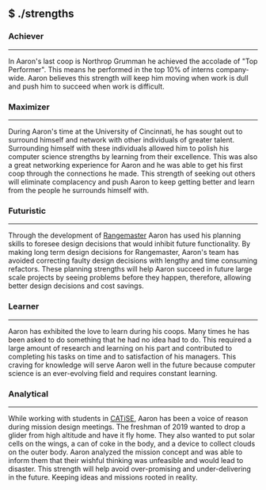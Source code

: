 ## $ ./strengths

### Achiever

---

In Aaron's last coop is Northrop Grumman he achieved the accolade of "Top Performer". This means he performed in the top 10% of interns company-wide. Aaron believes this strength will keep him moving when work is dull and push him to succeed when work is difficult.


### Maximizer

---

During Aaron's time at the University of Cincinnati, he has sought out to surround himself and network with other individuals of greater talent. Surrounding himself with these individuals allowed him to polish his computer science strengths by learning from their excellence. This was also a great networking experience for Aaron and he was able to get his first coop through the connections he made. This strength of seeking out others will eliminate complacency and push Aaron to keep getting better and learn from the people he surrounds himself with.

### Futuristic

---

Through the development of [Rangemaster](/content/projects/rangemaster) Aaron has used his planning skills to foresee design decisions that would inhibit future functionality. By making long term design decisions for Rangemaster, Aaron's team has avoided correcting faulty design decisions with lengthy and time consuming refactors. These planning strengths will help Aaron succeed in future large scale projects by seeing problems before they happen, therefore, allowing better design decisions and cost savings.

### Learner

---

Aaron has exhibited the love to learn during his coops. Many times he has been asked to do something that he had no idea had to do. This required a large amount of research and learning on his part and contributed to completing his tasks on time and to satisfaction of his managers. This craving for knowledge will serve Aaron well in the future because computer science is an ever-evolving field and requires constant learning.

### Analytical

---

While working with students in [CATiSE](/content/involvement/catise), Aaron has been a voice of reason during mission design meetings. The freshman of 2019 wanted to drop a glider from high altitude and have it fly home. They also wanted to put solar cells on the wings, a can of coke in the body, and a device to collect clouds on the outer body. Aaron analyzed the mission concept and was able to inform them that their wishful thinking was unfeasible and would lead to disaster. This strength will help avoid over-promising and under-delivering in the future. Keeping ideas and missions rooted in reality.
